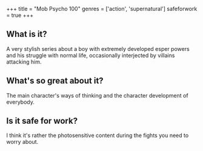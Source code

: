 +++
title = "Mob Psycho 100"
genres = ['action', 'supernatural']
safeforwork = true
+++

What is it?
-----------

A very stylish series about a boy with extremely developed esper powers and his struggle with normal life, occasionally interjected by villains attacking him.

What's so great about it?
-------------------------

The main character's ways of thinking and the character development of everybody.

Is it safe for work?
--------------------

I think it's rather the photosensitive content during the fights you need to worry about.

